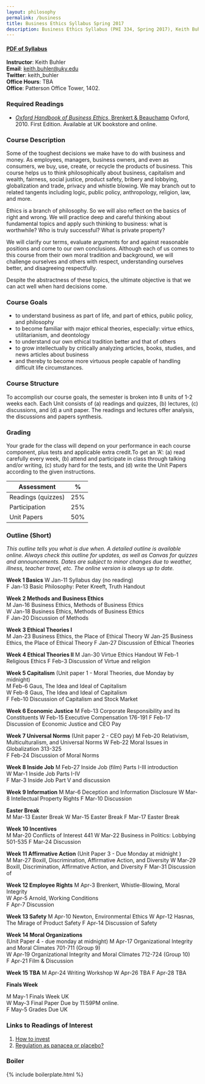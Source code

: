 ```yaml
---
layout: philosophy
permalink: /business
title: Business Ethics Syllabus Spring 2017
description: Business Ethics Syllabus (PHI 334, Spring 2017), Keith Buhler's philosophy class at the university of Kentucky.
---
```


#### [PDF of Syllabus](/syllabi/business.pdf)   
**Instructor**: Keith Buhler    
**Email**: [keith.buhler@uky.edu](emailto:keith.buhler@uky.edu)  
**Twitter**: keith_buhler   
**Office Hours**: TBA  
**Office**: Patterson Office Tower, 1402.  


### Required Readings 
- [*Oxford Handbook of Business Ethics*, Brenkert & Beauchamp](http://amzn.to/1ThV3ew) Oxford, 2010. First Edition. Available at UK bookstore and online.

### Course Description
Some of the toughest decisions we make have to do with business and money. As employees, managers, business owners, and even as consumers, we buy, use, create, or recycle the products of business. This course helps us to think philosophically about business, capitalism and wealth, fairness, social justice, product safety, bribery and lobbying, globalization and trade, privacy and whistle blowing. We may branch out to related tangents including logic, public policy, anthropology, religion, law, and more. 

Ethics is a branch of philosophy. So we will also reflect on the basics of right and wrong. We will practice deep and careful thinking about fundamental topics and apply such thinking to business: what is worthwhile? Who is truly successful? What is private property? 

We will clarify our terms, evaluate arguments for and against reasonable positions and come to our own conclusions. Although each of us comes to this course from their own moral tradition and background, we will challenge ourselves and others with respect, understanding ourselves better, and disagreeing respectfully. 

Despite the abstractness of these topics, the ultimate objective is that we can act well when hard decisions come. 

### Course Goals 

* to understand business as part of life, and part of ethics, public policy, and philosophy
* to become familiar with major ethical theories, especially: virtue ethics, utilitarianism, and deontology 
* to understand our own ethical tradition better and that of others
* to grow intellectually by critically analyzing articles, books, studies, and news articles about business
* and thereby to become more virtuous people capable of handling difficult life circumstances.

### Course Structure

To accomplish our course goals, the semester is broken into 8 units of 1-2 weeks each. Each Unit consists of (a) readings and quizzes, (b) lectures, (c) discussions, and (d) a unit paper. The readings and lectures offer analysis, the discussions and papers synthesis. 

### Grading
Your grade for the class will depend on your performance in each course component, plus tests and applicable extra credit.To get an ‘A’: (a) read carefully every week, (b) attend and participate in class through talking and/or writing, (c) study hard for the tests, and (d) write the Unit Papers according to the given instructions.


|  Assessment            |  %       |
| -----------------------| ---------|
| Readings (quizzes)     |  25%     |  
| Participation          |  25%     |
| Unit Papers            |  50%     |



### Outline (Short)

*This outline tells you what is due when. A detailed outline is available online. Always check this outline for updates, as well as Canvas for quizzes and announcements. Dates are subject to minor changes due to weather, illness, teacher travel, etc. The online version is always up to date.*


**Week 1 Basics**
W       Jan-11  Syllabus day (no reading)  
F       Jan-13  Basic Philosophy: Peter Kreeft, Truth Handout

**Week 2 Methods and Business Ethics**  
M       Jan-16  Business Ethics, Methods of Business Ethics    
W       Jan-18  Business Ethics, Methods of Business Ethics      
F       Jan-20  Discussion of Methods

**Week 3 Ethical Theories I**  
M       Jan-23   Business Ethics, the Place of Ethical Theory 
W       Jan-25   Business Ethics, the Place of Ethical Theory 
F       Jan-27   Discussion of Ethical Theories   

**Week 4 Ethical Theories II**
M       Jan-30 Virtue Ethics Handout
W       Feb-1  Religious Ethics
F       Feb-3  Discussion of Virtue and religion   

**Week 5 Capitalism**
(Unit paper 1 - Moral Theories, due Monday by midnight)   
M       Feb-6  Gaus, The Idea and Ideal of Capitalism   
W       Feb-8  Gaus, The Idea and Ideal of Capitalism  
F       Feb-10  Discussion of Capitalism and Stock Market


**Week 6 Economic Justice**
M       Feb-13  Corporate Responsibility and its Constituents
W       Feb-15  Executive Compensation 176-191 
F       Feb-17  Discussion of Economic Justice and CEO Pay  

**Week 7 Universal Norms**
(Unit paper 2 - CEO pay)
M       Feb-20  Relativism, Multiculturalism, and Universal Norms 
W       Feb-22  Moral Issues in Globalization  313-325   
F       Feb-24  Discussion of Moral Norms  


**Week 8 Inside Job**
M       Feb-27  Inside Job (film) Parts I-III introduction   
W       Mar-1  Inside Job Parts I-IV   
F       Mar-3  Inside Job Part V and discussion  

**Week 9 Information**
M       Mar-6  Deception and Information Disclosure 
W       Mar-8  Intellectual Property Rights
F       Mar-10  Discussion

**Easter Break**  
M     Mar-13 Easter Break
W     Mar-15 Easter Break
F     Mar-17 Easter Break

**Week 10 Incentives**  
M       Mar-20  Conflicts of Interest 441
W       Mar-22  Business in Politics: Lobbying 501-535
F       Mar-24   Discussion  

 
**Week 11 Affirmative Action**
(Unit Paper 3 - Due Monday at midnight )  
M       Mar-27   Boxill, Discrimination, Affirmative Action, and Diversity 
W       Mar-29  Boxill, Discrimination, Affirmative Action, and Diversity 
F       Mar-31  Discussion of 

**Week 12  Employee Rights**
M       Apr-3  Brenkert, Whistle-Blowing, Moral Integrity  
W       Apr-5  Arnold, Working Conditions  
F     Apr-7 Discussion

**Week 13 Safety**
M       Apr-10 Newton, Environmental Ethics 
W       Apr-12 Hasnas, The Mirage of Product Safety 
F       Apr-14   Discussion of Safety  

**Week 14 Moral Organizations**  
(Unit Paper 4 - due monday at midnight)
M       Apr-17   Organizational Integrity and Moral Climates 701-711 (Group 9)  
W       Apr-19   Organizational Integrity and Moral Climates 712-724 (Group 10)  
F       Apr-21   Film & Discussion

**Week 15 TBA**
M     Apr-24 Writing Workshop
W     Apr-26 TBA
F     Apr-28 TBA

**Finals Week**

M       May-1  Finals Week UK   
W       May-3  Final Paper Due by 11:59PM online.    
F       May-5  Grades Due UK    






### Links to Readings of Interest

1. [How to invest](https://www.nerdwallet.com/blog/investing/how-to-invest-500-2/?utm_source=fb&utm_medium=cpc&utm_campaign=in_mktg_paid_062216_500_c&utm_content=1e&mktg_place=1&mktg_hline=1121&mktg_img=657&mktg_body=451&mktg_link=113)
2. [Regulation as panacea or placebo?](http://poseidon01.ssrn.com/delivery.php?ID=040088020003012068089068092004119023096031065012091090091113081031084097097080114000002033027047006112028085094112074090092001037094022080065064070095114098122030106025062083006086090073064120080086071104069088069007015099064111103018083075122087119022&EXT=pdf)


### Boiler

{% include boilerplate.html %}
